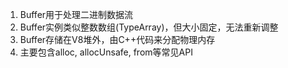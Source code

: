 1. Buffer用于处理二进制数据流
2. Buffer实例类似整数数组(TypeArray)，但大小固定，无法重新调整
3. Buffer存储在V8堆外，由C++代码来分配物理内存
4. 主要包含alloc, allocUnsafe, from等常见API